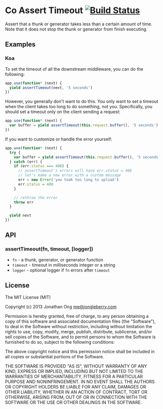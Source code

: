 # Co Assert Timeout [![Build Status](https://travis-ci.org/koajs/co-assert-timeout.png)](https://travis-ci.org/koajs/co-assert-timeout)

Assert that a thunk or generator takes less than a certain amount of time.
Note that it does not stop the thunk or generator from finish executing.

## Examples

### Koa

To set the timeout of all the downstream middleware, you can do the following:

```js
app.use(function* (next) {
  yield assertTimeout(next, '5 seconds')
})
```

However, you generally don't want to do this.
You only want to set a timeout when the client takes too long to do something,
not you.
Specifically, you should set a timeout only on the client sending a request:

```js
app.use(function* (next) {
  var buffer = yield assertTimeout(this.request.buffer(), '5 seconds')
})
```

If you want to customize or handle the error yourself:

```js
app.use(function* (next) {
  try {
    var buffer = yield assertTimeout(this.request.buffer(), '5 seconds')
  } catch (err) {
    if (err.status === 408) {
      // assertTimeout's errors will have err.status = 408
      // let's make a new error with a custom message
      err = new Error('you took too long to upload')
      err.status = 408
    }

    // rethrow the error
    throw err
  }

  yield next
})
```

## API

### assertTimeout(fn, timeout, [logger])

- `fn` - a thunk, generator, or generator function
- `timeout` - timeout in milliseconds integer or a string
- `logger` - optional logger if `fn` errors after `timeout`

## License

The MIT License (MIT)

Copyright (c) 2013 Jonathan Ong me@jongleberry.com

Permission is hereby granted, free of charge, to any person obtaining a copy
of this software and associated documentation files (the "Software"), to deal
in the Software without restriction, including without limitation the rights
to use, copy, modify, merge, publish, distribute, sublicense, and/or sell
copies of the Software, and to permit persons to whom the Software is
furnished to do so, subject to the following conditions:

The above copyright notice and this permission notice shall be included in
all copies or substantial portions of the Software.

THE SOFTWARE IS PROVIDED "AS IS", WITHOUT WARRANTY OF ANY KIND, EXPRESS OR
IMPLIED, INCLUDING BUT NOT LIMITED TO THE WARRANTIES OF MERCHANTABILITY,
FITNESS FOR A PARTICULAR PURPOSE AND NONINFRINGEMENT. IN NO EVENT SHALL THE
AUTHORS OR COPYRIGHT HOLDERS BE LIABLE FOR ANY CLAIM, DAMAGES OR OTHER
LIABILITY, WHETHER IN AN ACTION OF CONTRACT, TORT OR OTHERWISE, ARISING FROM,
OUT OF OR IN CONNECTION WITH THE SOFTWARE OR THE USE OR OTHER DEALINGS IN
THE SOFTWARE.